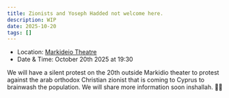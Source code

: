 ```yaml
---
title: Zionists and Yoseph Hadded not welcome here.
description: WIP
date: 2025-10-20
tags: []
---
```


- Location: [Markideio Theatre](https://maps.app.goo.gl/eGDVkWvsDRT7uW2x9)
- Date & Time: October 20th 2025 at 19:30

We will have a silent protest on the 20th outside Markidio theater
to protest against the arab orthodox Christian zionist that is coming
to Cyprus to brainwash the population. We will share more information soon inshallah. ✊🏼
